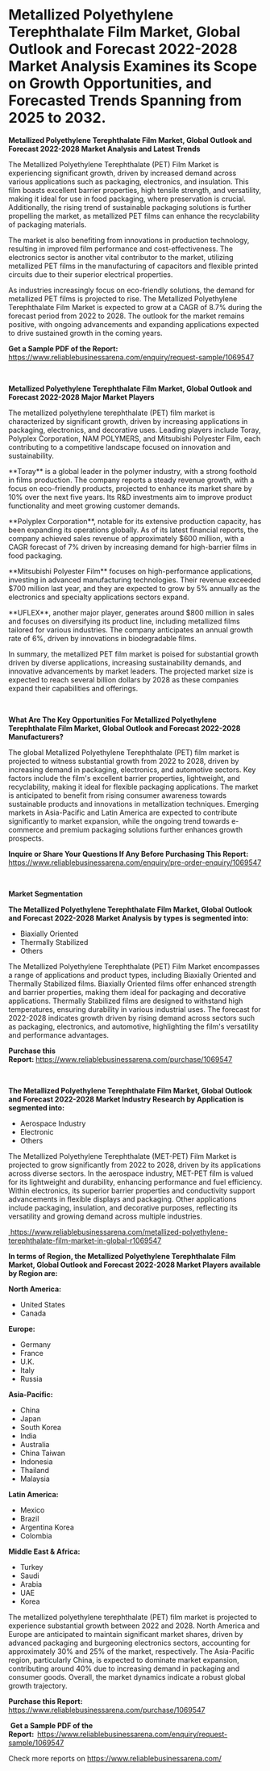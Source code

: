 <p><h1>Metallized Polyethylene Terephthalate Film Market, Global Outlook and Forecast 2022-2028 Market Analysis Examines its Scope on Growth Opportunities, and Forecasted Trends Spanning from 2025 to 2032.</h1></p><p><strong>Metallized Polyethylene Terephthalate Film Market, Global Outlook and Forecast 2022-2028 Market Analysis and Latest Trends</strong></p>
<p><p>The Metallized Polyethylene Terephthalate (PET) Film Market is experiencing significant growth, driven by increased demand across various applications such as packaging, electronics, and insulation. This film boasts excellent barrier properties, high tensile strength, and versatility, making it ideal for use in food packaging, where preservation is crucial. Additionally, the rising trend of sustainable packaging solutions is further propelling the market, as metallized PET films can enhance the recyclability of packaging materials.</p><p>The market is also benefiting from innovations in production technology, resulting in improved film performance and cost-effectiveness. The electronics sector is another vital contributor to the market, utilizing metallized PET films in the manufacturing of capacitors and flexible printed circuits due to their superior electrical properties.</p><p>As industries increasingly focus on eco-friendly solutions, the demand for metallized PET films is projected to rise. The Metallized Polyethylene Terephthalate Film Market is expected to grow at a CAGR of 8.7% during the forecast period from 2022 to 2028. The outlook for the market remains positive, with ongoing advancements and expanding applications expected to drive sustained growth in the coming years.</p></p>
<p><strong>Get a Sample PDF of the Report:&nbsp;</strong> <a href="https://www.reliablebusinessarena.com/enquiry/request-sample/1069547?utm_campaign=2175&utm_medium=2&utm_source=Github&utm_content=ia&utm_term=21032025&utm_id=metallized-polyethylene-terephthalate-film-market-global-outlook-and-forecast-2022-2028">https://www.reliablebusinessarena.com/enquiry/request-sample/1069547</a></p>
<p>&nbsp;</p>
<p><strong>Metallized Polyethylene Terephthalate Film Market, Global Outlook and Forecast 2022-2028 Major Market Players</strong></p>
<p><p>The metallized polyethylene terephthalate (PET) film market is characterized by significant growth, driven by increasing applications in packaging, electronics, and decorative uses. Leading players include Toray, Polyplex Corporation, NAM POLYMERS, and Mitsubishi Polyester Film, each contributing to a competitive landscape focused on innovation and sustainability.</p><p>**Toray** is a global leader in the polymer industry, with a strong foothold in films production. The company reports a steady revenue growth, with a focus on eco-friendly products, projected to enhance its market share by 10% over the next five years. Its R&D investments aim to improve product functionality and meet growing customer demands.</p><p>**Polyplex Corporation**, notable for its extensive production capacity, has been expanding its operations globally. As of its latest financial reports, the company achieved sales revenue of approximately $600 million, with a CAGR forecast of 7% driven by increasing demand for high-barrier films in food packaging.</p><p>**Mitsubishi Polyester Film** focuses on high-performance applications, investing in advanced manufacturing technologies. Their revenue exceeded $700 million last year, and they are expected to grow by 5% annually as the electronics and specialty applications sectors expand.</p><p>**UFLEX**, another major player, generates around $800 million in sales and focuses on diversifying its product line, including metallized films tailored for various industries. The company anticipates an annual growth rate of 6%, driven by innovations in biodegradable films.</p><p>In summary, the metallized PET film market is poised for substantial growth driven by diverse applications, increasing sustainability demands, and innovative advancements by market leaders. The projected market size is expected to reach several billion dollars by 2028 as these companies expand their capabilities and offerings.</p></p>
<p>&nbsp;</p>
<p><strong>What Are The Key Opportunities For Metallized Polyethylene Terephthalate Film Market, Global Outlook and Forecast 2022-2028 Manufacturers?</strong></p>
<p><p>The global Metallized Polyethylene Terephthalate (PET) film market is projected to witness substantial growth from 2022 to 2028, driven by increasing demand in packaging, electronics, and automotive sectors. Key factors include the film's excellent barrier properties, lightweight, and recyclability, making it ideal for flexible packaging applications. The market is anticipated to benefit from rising consumer awareness towards sustainable products and innovations in metallization techniques. Emerging markets in Asia-Pacific and Latin America are expected to contribute significantly to market expansion, while the ongoing trend towards e-commerce and premium packaging solutions further enhances growth prospects.</p></p>
<p><strong>Inquire or Share Your Questions If Any Before Purchasing This Report:</strong> <a href="https://www.reliablebusinessarena.com/enquiry/pre-order-enquiry/1069547?utm_campaign=2175&utm_medium=2&utm_source=Github&utm_content=ia&utm_term=21032025&utm_id=metallized-polyethylene-terephthalate-film-market-global-outlook-and-forecast-2022-2028">https://www.reliablebusinessarena.com/enquiry/pre-order-enquiry/1069547</a></p>
<p>&nbsp;</p>
<p><strong>Market Segmentation</strong></p>
<p><strong>The Metallized Polyethylene Terephthalate Film Market, Global Outlook and Forecast 2022-2028 Market Analysis by types is segmented into:</strong></p>
<p><ul><li>Biaxially Oriented</li><li>Thermally Stabilized</li><li>Others</li></ul></p>
<p><p>The Metallized Polyethylene Terephthalate (PET) Film Market encompasses a range of applications and product types, including Biaxially Oriented and Thermally Stabilized films. Biaxially Oriented films offer enhanced strength and barrier properties, making them ideal for packaging and decorative applications. Thermally Stabilized films are designed to withstand high temperatures, ensuring durability in various industrial uses. The forecast for 2022-2028 indicates growth driven by rising demand across sectors such as packaging, electronics, and automotive, highlighting the film's versatility and performance advantages.</p></p>
<p><strong>Purchase this Report:&nbsp;</strong><a href="https://www.reliablebusinessarena.com/purchase/1069547?utm_campaign=2175&utm_medium=2&utm_source=Github&utm_content=ia&utm_term=21032025&utm_id=metallized-polyethylene-terephthalate-film-market-global-outlook-and-forecast-2022-2028">https://www.reliablebusinessarena.com/purchase/1069547</a></p>
<p>&nbsp;</p>
<p><strong>The Metallized Polyethylene Terephthalate Film Market, Global Outlook and Forecast 2022-2028 Market Industry Research by Application is segmented into:</strong></p>
<p><ul><li>Aerospace Industry</li><li>Electronic</li><li>Others</li></ul></p>
<p><p>The Metallized Polyethylene Terephthalate (MET-PET) Film Market is projected to grow significantly from 2022 to 2028, driven by its applications across diverse sectors. In the aerospace industry, MET-PET film is valued for its lightweight and durability, enhancing performance and fuel efficiency. Within electronics, its superior barrier properties and conductivity support advancements in flexible displays and packaging. Other applications include packaging, insulation, and decorative purposes, reflecting its versatility and growing demand across multiple industries.</p></p>
<p><a href="https://www.reliablebusinessarena.com/metallized-polyethylene-terephthalate-film-market-in-global-r1069547?utm_campaign=2175&utm_medium=2&utm_source=Github&utm_content=ia&utm_term=21032025&utm_id=metallized-polyethylene-terephthalate-film-market-global-outlook-and-forecast-2022-2028">&nbsp;https://www.reliablebusinessarena.com/metallized-polyethylene-terephthalate-film-market-in-global-r1069547</a></p>
<p><strong>In terms of Region, the Metallized Polyethylene Terephthalate Film Market, Global Outlook and Forecast 2022-2028 Market Players available by Region are:</strong></p>
<p>
    <p> <strong> North America: </strong>
        <ul>
            <li>United States</li>
            <li>Canada</li>
        </ul>
        </p> 
    <p> <strong> Europe: </strong>
        <ul>
            <li>Germany</li>
            <li>France</li>
            <li>U.K.</li>
            <li>Italy</li>
            <li>Russia</li>
        </ul>
        </p> 
    <p> <strong> Asia-Pacific: </strong>
        <ul>
            <li>China</li>
            <li>Japan</li>
            <li>South Korea</li>
            <li>India</li>
            <li>Australia</li>
            <li>China Taiwan</li>
            <li>Indonesia</li>
            <li>Thailand</li>
            <li>Malaysia</li>
        </ul>
        </p> 
    <p> <strong> Latin America: </strong>
        <ul>
            <li>Mexico</li>
            <li>Brazil</li>
            <li>Argentina Korea</li>
            <li>Colombia</li>
        </ul>
        </p> 
    <p> <strong> Middle East & Africa: </strong>
        <ul>
            <li>Turkey</li>
            <li>Saudi</li>
            <li>Arabia</li>
            <li>UAE</li>
            <li>Korea</li>
        </ul>
    </p>
    </p>
<p><p>The metallized polyethylene terephthalate (PET) film market is projected to experience substantial growth between 2022 and 2028. North America and Europe are anticipated to maintain significant market shares, driven by advanced packaging and burgeoning electronics sectors, accounting for approximately 30% and 25% of the market, respectively. The Asia-Pacific region, particularly China, is expected to dominate market expansion, contributing around 40% due to increasing demand in packaging and consumer goods. Overall, the market dynamics indicate a robust global growth trajectory.</p></p>
<p><strong>Purchase this Report: </strong><a href="https://www.reliablebusinessarena.com/purchase/1069547?utm_campaign=2175&utm_medium=2&utm_source=Github&utm_content=ia&utm_term=21032025&utm_id=metallized-polyethylene-terephthalate-film-market-global-outlook-and-forecast-2022-2028">https://www.reliablebusinessarena.com/purchase/1069547</a></p>
<p>&nbsp;<strong>Get a Sample PDF of the Report:&nbsp;&nbsp;</strong><a href="https://www.reliablebusinessarena.com/enquiry/request-sample/1069547?utm_campaign=2175&utm_medium=2&utm_source=Github&utm_content=ia&utm_term=21032025&utm_id=metallized-polyethylene-terephthalate-film-market-global-outlook-and-forecast-2022-2028">https://www.reliablebusinessarena.com/enquiry/request-sample/1069547</a></p>
<p><strong></strong></p>
<p>Check more reports on <a href="https://www.reliablebusinessarena.com/?utm_campaign=2175&utm_medium=2&utm_source=Github&utm_content=ia&utm_term=21032025&utm_id=metallized-polyethylene-terephthalate-film-market-global-outlook-and-forecast-2022-2028">https://www.reliablebusinessarena.com/</a></p>